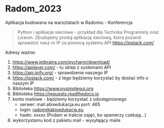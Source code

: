 # Radom_2023
Aplikacja budowana na warsztatach w Radomiu - Konferencja


> Python i aplikacje sieciowe - przykład dla Technika Programisty oraz Liceum.
Zbudujemy prostą aplikację sieciową, która pozwoli sprawdzić nasz nr IP za pomocą systemu API https://ipstack.com/

Adresy ważne:

1. https://www.jetbrains.com/pycharm/download/
2. https://apilayer.com/ - tu sklep z systemami API
3. https://api.ipify.org/ - sprawdzenie naszego IP
3. https://ipstack.com/ - z tego będziemy korzystać by dostać info o naszym IP
4. Biblioteka https://www.pysimplegui.org
5. Biblioteka https://requests.readthedocs.io
4. konto mailowe - będziemy korzystać z udostępnionego
   - serwer: mail.abixedukacja.eu port: 465
   - login: radom@abixedukacja.eu
   - hasło: xxxxx (Podam w trakcie zajęć, bo spamerzy czekają...)
5. wykorzystamu kod z pakietu mail - wysyłający maile